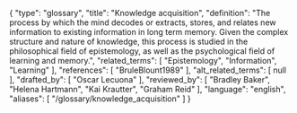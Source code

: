 {
    "type": "glossary",
    "title": "Knowledge acquisition",
    "definition": "The process by which the mind decodes or extracts, stores, and relates new information to existing information in long term memory. Given the complex structure and nature of knowledge, this process is studied in the philosophical field of epistemology, as well as the psychological field of learning and memory.",
    "related_terms": [
        "Epistemology",
        "Information",
        "Learning"
    ],
    "references": [
        "BruleBlount1989"
    ],
    "alt_related_terms": [
        null
    ],
    "drafted_by": [
        "Oscar Lecuona"
    ],
    "reviewed_by": [
        "Bradley Baker",
        "Helena Hartmann",
        "Kai Krautter",
        "Graham Reid"
    ],
    "language": "english",
    "aliases": [
        "/glossary/knowledge_acquisition"
    ]
}